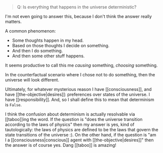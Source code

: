 > Q: Is everything that happens in the universe deterministic?

I'm not even going to answer this, because I don't think the answer really matters. 

A common phenomenon:
- Some thoughts happen in my head. 
- Based on those thoughts I decide on something.
- And then I do something.
- And then some other stuff happens. 

It seems productive to call this me *causing* something, *choosing* something. 

In the counterfactual scenario where I chose not to do something, then the universe will look different. 

Ultimately, for whatever mysterious reason I have [[consciousness]], and have [[the-objective|desires]]: preferences over states of the universe. I have [[responsibility]].
And, so I shall define this to mean that determinism is `False`. 

I think the confusion about determinism is actually resolvable via [[taboo]]ing the word. 
If the question is "does the universe transition according to the laws of physics" then my answer is yes, kind of tautologically: the laws of physics are defined to be the laws that govern the state transitions of the universe :).
On the other hand, if the question is "am I a [[consciousness|conscious]] agent with [[the-objective|desires]]" then the answer is of course yes. 
Dang [[taboo]] is amazing!